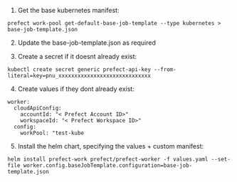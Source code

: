 1. Get the base kubernetes manifest:

```
prefect work-pool get-default-base-job-template --type kubernetes > base-job-template.json

```

2. Update the base-job-template.json as  required

3. Create a secret if it doesnt already exist:

```
kubectl create secret generic prefect-api-key --from-literal=key=pnu_xxxxxxxxxxxxxxxxxxxxxxxxxxxxx
```

4. Create values if they dont already exist:

```
worker:
  cloudApiConfig:
    accountId: "< Prefect Account ID>"
    workspaceId: "< Prefect Workspace ID>"
  config:
    workPool: "test-kube
```

5. Install the helm chart, specifying the values + custom manifest:

```
helm install prefect-work prefect/prefect-worker -f values.yaml --set-file worker.config.baseJobTemplate.configuration=base-job-template.json
```
